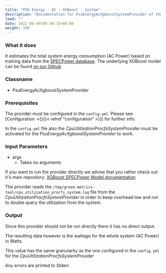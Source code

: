 ```yaml
---
title: "PSU Energy - AC - XGBoost - System"
description: "Documentation for PsuEnergyAcXgboostSystemProvider of the Green Metrics Tool"
lead: ""
date: 2022-08-04T08:49:15+00:00
weight: 160
---
```


### What it does
It estimates the total system energy consumption (AC Power) based on training
data from the [SPECPower database](https://www.spec.org/power_ssj2008).
The underlying XGBoost model can be found [on our Github](https://github.com/green-coding-berlin/spec-power-model)

### Classname
- PsuEnergyAcXgboostSystemProvider

### Prerequisites

The provider must be configured in the `config.yml`. Please see [Configuration →]({{< relref "configuration" >}})
for further info.

In the `config.yml` file also the *CpuUtilizationProcfsSystemProvider* must be activated
 for the *PsuEnergyAcXgboostSystemProvider* to work.

### Input Parameters

- args
    - Takes no arguments

If you want to run the provider directly we advise that you rather check
out it's main repository: [XGBoost SPECPower Model documentation](https://github.com/green-coding-berlin/spec-power-model)

The provider reads the `/tmp/green-metrics-tool/cpu_utilization_procfs_system.log` file
from the *CpuUtilizationProcfsSystemProvider* in order to keep overhead low and 
not to double query the utilization from the system.

### Output

Since this provider should not be run directly there it has no direct output.

The resulting data however is the wattage for the whole system (AC Power) in Watts.

This value has the same granularity as the one configured in the `config.yml` for the
*CpuUtilizationProcfsSystemProvider*

Any errors are printed to Stderr.

